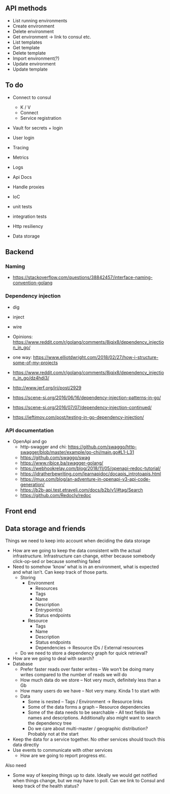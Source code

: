 ## API methods

* List running environments
* Create environment
* Delete environment
* Get environment -> link to consul etc.
* List templates
* Get template
* Delete template
* Import environment(?)
* Update environment
* Update template

## To do

* Connect to consul
  * K / V
  * Connect
  * Service registration
* Vault for secrets + login
* User login
* Tracing
* Metrics
* Logs
* Api Docs
* Handle proxies

* IoC
* unit tests
* integration tests
* Http resiliency

* Data storage



## Backend

### Naming

* https://stackoverflow.com/questions/38842457/interface-naming-convention-golang

### Dependency injection

* dig
* inject
* wire

* Opinions: https://www.reddit.com/r/golang/comments/8jqjx8/dependency_injection_in_go/
* one way: https://www.elliotdwright.com/2018/02/27/how-i-structure-some-of-my-projects
* https://www.reddit.com/r/golang/comments/8jqjx8/dependency_injection_in_go/dz4hdi3/
* http://www.jerf.org/iri/post/2929
* https://scene-si.org/2016/06/16/dependency-injection-patterns-in-go/
* https://scene-si.org/2016/07/07/dependency-injection-continued/
* https://ieftimov.com/post/testing-in-go-dependency-injection/

### API documentation

* OpenApi and go
  * http-swagger and chi: https://github.com/swaggo/http-swagger/blob/master/example/go-chi/main.go#L1-L31
  * https://github.com/swaggo/swag
  * https://www.ribice.ba/swagger-golang/
  * https://webhookrelay.com/blog/2018/11/05/openapi-redoc-tutorial/
  * https://idratherbewriting.com/learnapidoc/docapis_introtoapis.html
  * https://mux.com/blog/an-adventure-in-openapi-v3-api-code-generation/
  * https://b2b-api.test.etraveli.com/docs/b2b/v1/#tag/Search
  * https://github.com/Redocly/redoc

## Front end

## Data storage and friends

Things we need to keep into account when deciding the data storage

* How are we going to keep the data consistent with the actual infrastructure. Infrastructure can change, either because somebody click-op-sed
  or because something failed
* Need to somehow ‘know’ what is in an environment, what is expected and what isn’t. Can keep track of those parts.
  * Storing
    * Environment
      * Resources
      * Tags
      * Name
      * Description
      * Entrypoint(s)
      * Status endpoints
    * Resource
      * Tags
      * Name
      * Description
      * Status endpoints
      * Dependencies -> Resource IDs / External resources
  * Do we need to store a dependency graph for quick retrieval?
* How are we going to deal with search?
* Database
  * Prefer faster reads over faster writes – We won’t be doing many writes compared to the number of reads we will do
  * How much data do we store – Not very much, definitely less than a Gb
  * How many users do we have – Not very many. Kinda 1 to start with
  * Data
    * Some is nested – Tags / Environment -> Resource links
    * Some of the data forms a graph – Resource dependencies
    * Some of the data needs to be searchable - All text fields like names and descriptions. Additionally also might want to
      search the dependency tree
    * Do we care about multi-master / geographic distribution? Probably not at the start
* Keep the data for a service together. No other services should touch this data directly
* Use events to communicate with other services
  * How are we going to report progress etc.

Also need

* Some way of keeping things up to date. Ideally we would get notified when things change, but we may have to poll. Can we
  link to Consul and keep track of the health status?